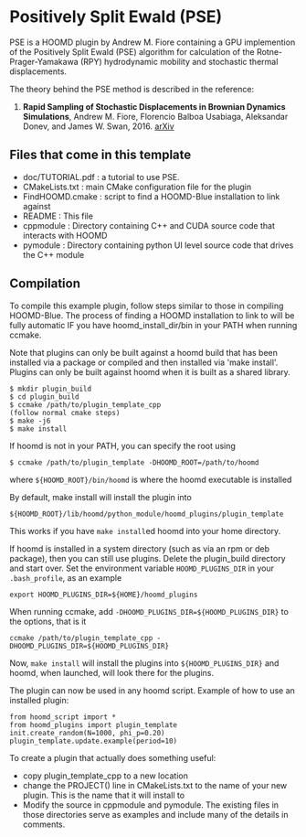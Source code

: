 # Positively Split Ewald (PSE)
PSE is a HOOMD plugin by Andrew M. Fiore containing a GPU implemention of the Positively Split Ewald
(PSE) algorithm for calculation of the Rotne-Prager-Yamakawa (RPY)
hydrodynamic mobility and stochastic thermal displacements. 
 
The theory behind the PSE method is described in the reference:

1. **Rapid Sampling of Stochastic Displacements in Brownian Dynamics
Simulations**, Andrew M. Fiore, Florencio Balboa Usabiaga, Aleksandar
Donev, and James W. Swan, 2016. [arXiv](https://arxiv.org/abs/1611.09322)


## Files that come in this template
 - doc/TUTORIAL.pdf : a tutorial to use PSE.
 - CMakeLists.txt   : main CMake configuration file for the plugin
 - FindHOOMD.cmake  : script to find a HOOMD-Blue installation to link against
 - README           : This file
 - cppmodule        : Directory containing C++ and CUDA source code that interacts with HOOMD
 - pymodule         : Directory containing python UI level source code that drives the C++ module
 

## Compilation
To compile this example plugin, follow steps similar to those in compiling HOOMD-Blue. The process of finding a HOOMD 
installation to link to will be fully automatic IF you have hoomd_install_dir/bin in your PATH when running ccmake.

Note that plugins can only be built against a hoomd build that has been installed via a package or compiled and then
installed via 'make install'. Plugins can only be built against hoomd when it is built as a shared library.

```
$ mkdir plugin_build
$ cd plugin_build
$ ccmake /path/to/plugin_template_cpp 
(follow normal cmake steps)
$ make -j6
$ make install
```

If hoomd is not in your PATH, you can specify the root using

`$ ccmake /path/to/plugin_template -DHOOMD_ROOT=/path/to/hoomd`

where `${HOOMD_ROOT}/bin/hoomd` is where the hoomd executable is installed

By default, make install will install the plugin into

`${HOOMD_ROOT}/lib/hoomd/python_module/hoomd_plugins/plugin_template`

This works if you have `make install`ed hoomd into your home directory. 

If hoomd is installed in a system directory (such as via an rpm or deb package), then you can still use plugins.
Delete the plugin_build directory and start over. Set the environment
variable `HOOMD_PLUGINS_DIR` in your `.bash_profile`, as an example

`export HOOMD_PLUGINS_DIR=${HOME}/hoomd_plugins`  

When running ccmake, add `-DHOOMD_PLUGINS_DIR=${HOOMD_PLUGINS_DIR}`
to the options, that is it

 `ccmake /path/to/plugin_template_cpp
 -DHOOMD_PLUGINS_DIR=${HOOMD_PLUGINS_DIR}`

Now, `make install` will install the plugins into `${HOOMD_PLUGINS_DIR}` and hoomd, when launched, will look there
for the plugins.

The plugin can now be used in any hoomd script.
Example of how to use an installed plugin:

```
from hoomd_script import *
from hoomd_plugins import plugin_template
init.create_random(N=1000, phi_p=0.20)
plugin_template.update.example(period=10)
```

To create a plugin that actually does something useful:

 * copy plugin_template_cpp to a new location
 * change the PROJECT() line in CMakeLists.txt to the name of your new plugin. This is the name that it will install to
 * Modify the source in cppmodule and pymodule. The existing files in those directories serve as examples and include
   many of the details in comments.
